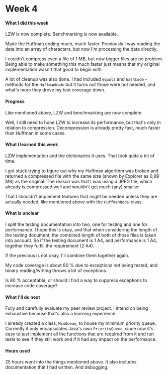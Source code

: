 # Week 4

#### What I did this week

LZW is now complete. Benchmarking is now available.

Made the Huffman coding much, much faster. Previously I was reading the data into an array of characters, but now I'm processing the data directly.

I couldn't compress even a file of 1 MB, but now bigger files are no problem. Being able to make something this much faster just means that my original implementation wasn't that good to begin with.

A lot of cleanup was also done. I had included `equals` and `hashCode` -methods for the `HuffmanNode` but it turns out those were not needed, and what's more they drove my test coverage down.

#### Progress

Like mentioned above, LZW and benchmarking are now complete.

Well, I still need to hone LZW to increase its performance, but that's only in relation to compression. Decompression is already pretty fast, much faster than Huffman in some cases.

#### What I learned this week

LZW implementation and the dictionaries it uses. That took quite a bit of time.

I got stuck trying to figure out why my Huffman algorithm was broken and returned a compressed file with the same size (shown by Explorer as 0,99 MB) as the original. The reason was that I was using a JPEG file, which already is compressed well and wouldn't get much (any) smaller.

That I shouldn't implement features that might be needed unless they are actually needed, like mentioned above with the `HuffmanNode`-class.

#### What is unclear

I split the testing documentation into two, one for testing and one for performance. I hope this is okay, and that when considering the length of the testing document, the combined length of both of those files is taken into account. So if the testing document is 1 A4, and performance is 1 A4, together they fulfill the requirement (2 A4).

If the previous is not okay, I'll combine them together again.

My code coverage is about 80 % due to exceptions not being tested, and binary reading/writing throws a lot of exceptions.

Is 80 % acceptable, or should I find a way to suppress exceptions to increase code coverage?

#### What I'll do next

Fully and carefully evaluate my peer review project. I intend on being exhaustive because that's also a learning experience.

I already created a class, `MinQueue`, to house my minimum priority queue. Currently it only encapsulates Java's own `PriorityQueue`, since now it's easy to just implement all the functions that are required from it and run tests to see if they still work and if it had any impact on the performance.

#### Hours used

25 hours went into the things mentioned above. It also includes documentation that I had written. And debugging.
